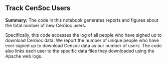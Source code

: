 ## Track CenSoc Users 


**Summary:** The code in this notebook generates reports and figures about the total number of new CenSoc users. 

Specifically, this code accesses the log of all people who have signed up to download CenSoc data. We report the number of unique people who have ever signed up to download Censoc data as our number of users. The code also links each user to the specific data files they downloaded using the Apache web logs. 

